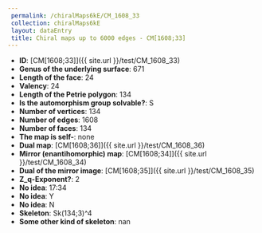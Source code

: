 ```yaml
--- 
 permalink: /chiralMaps6kE/CM_1608_33 
 collection: chiralMaps6kE
 layout: dataEntry
 title: Chiral maps up to 6000 edges - CM[1608;33]
---
```


- **ID**: [CM[1608;33]]({{ site.url }}/test/CM_1608_33)
- **Genus of the underlying surface**: 671
- **Length of the face**: 24
- **Valency**: 24
- **Length of the Petrie polygon**: 134
- **Is the automorphism group solvable?**: S
- **Number of vertices**: 134
- **Number of edges**: 1608
- **Number of faces**: 134
- **The map is self-**: none
- **Dual map**: [CM[1608;36]]({{ site.url }}/test/CM_1608_36)
- **Mirror (enantihomorphic) map**: [CM[1608;34]]({{ site.url }}/test/CM_1608_34)
- **Dual of the mirror image**: [CM[1608;35]]({{ site.url }}/test/CM_1608_35)
- **Z_q-Exponent?**: 2
- **No idea**:  17:34
- **No idea**: Y
- **No idea**: N
- **Skeleton**: Sk(134;3)^4
- **Some other kind of skeleton**: nan
